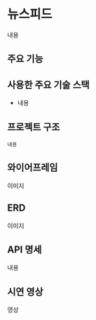 # 뉴스피드
내용

## 주요 기능

## 사용한 주요 기술 스택
- 내용

## 프로젝트 구조
```
내용
```

## 와이어프레임
이미지

## ERD
이미지

## API 명세
내용

## 시연 영상
영상
